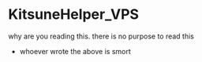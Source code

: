 # KitsuneHelper_VPS #
why are you reading this. there is no purpose to read this

- whoever wrote the above is smort